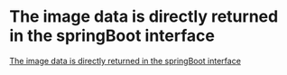 # The image data is directly returned in the springBoot interface
[The image data is directly returned in the springBoot interface](https://aiwithcloud.com/2022/09/19/the_image_data_is_directly_returned_in_the_springboot_interface/)